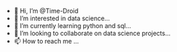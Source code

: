 - 👋 Hi, I’m @Time-Droid
- 👀 I’m interested in data science...
- 🌱 I’m currently learning python and sql...
- 💞️ I’m looking to collaborate on data science projects...
- 📫 How to reach me ...

<!---
Time-droid is a ✨ special ✨ repository because its `README.md` (this file) appears on your GitHub profile.
You can click the Preview link to take a look at your changes.
--->
